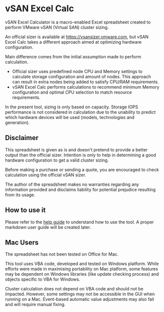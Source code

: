 # vSAN Excel Calc

vSAN Excel Calculator is a macro-enabled Excel spreadsheet created to perform VMware vSAN (Virtual SAN) cluster sizing.

An official sizer is available at https://vsansizer.vmware.com, but vSAN Excel Calc takes a different approach aimed at optimizing hardware configuration.

Main difference comes from the initial assumption made to perform calculation.
- Official sizer uses predefined node CPU and Memory settings to calculate storage configuration and amount of nodes. This approach can result in extra nodes being added to satisfy CPU/RAM requirements.
- vSAN Excel Calc performs calculations to recommend minimum Memory configuration and optimal CPU selection to match resource requirements.

In the present tool, sizing is only based on capacity. Storage IOPS performance is not considered in calculation due to the unability to predict which hardware devices will be used (models, technologies and generation).

## Disclaimer
This spreadsheet is given as is and doesn't pretend to provide a better output than the official sizer.
Intention is only to help in determining a good hardware configuration to get a valid cluster sizing.

Before making a purchase or sending a quote, you are encouraged to check calculation using the official vSAN sizer.

The author of the spreadsheet makes no warranties regarding any information provided and disclaims liability for potential prejudice resulting from its usage.

## How to use it
Please refer to the [help guide](https://github.com/jrmclx/vsancalc/blob/master/vSAN%20Calc%20Guide.pdf) to understand how to use the tool.
A proper markdown user guide will be created later.

## Mac Users
The spreadsheet has not been tested on Office for Mac.

This tool uses VBA code, developed and tested on Windows platform. While efforts were made in maximising portability on Mac platform, some features may be dependent on Windows libraries (like update checking process) and objects specific to VBA for Windows.

Cluster calculation does not depend on VBA code and should not be impacted. However, some settings may not be accessible in the GUI when running on a Mac. Event-based automatic value adjustments may also fail and will require manual fixing.
